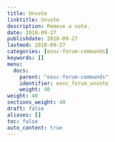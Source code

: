 ```yaml
---
title: Unvote
linktitle: Unvote
description: Remove a vote.
date: 2018-09-27
publishdate: 2018-09-27
lastmod: 2018-09-27
categories: [eosc-forum-commands]
keywords: []
menu:
  docs:
    parent: "eosc-forum-commands"
    identifier: eosc_forum_unvote
    weight: 40
weight: 40
sections_weight: 40
draft: false
aliases: []
toc: false
auto_content: true
---
```

